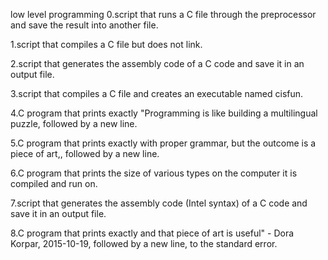 low level programming
0.script that runs a C file through the preprocessor and save the result into another file.

1.script that compiles a C file but does not link.

2.script that generates the assembly code of a C code and save it in an output file.

3.script that compiles a C file and creates an executable named cisfun.

4.C program that prints exactly "Programming is like building a multilingual puzzle, followed by a new line.

5.C program that prints exactly with proper grammar, but the outcome is a piece of art,, followed by a new line.

6.C program that prints the size of various types on the computer it is compiled and run on.

7.script that generates the assembly code (Intel syntax) of a C code and save it in an output file.

8.C program that prints exactly and that piece of art is useful" - Dora Korpar, 2015-10-19, followed by a new line, to the standard error.

